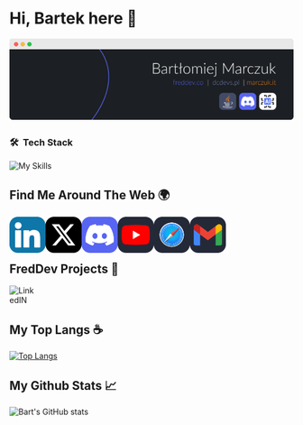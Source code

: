 # Hi, Bartek here 👋

![](https://raw.githubusercontent.com/SaseQ/SaseQ/main/github_readme_banner.png)

### 🛠 &nbsp;Tech Stack

![My Skills](https://skillicons.dev/icons?i=java,spring,mongodb,docker,idea,github,discord)


## Find Me Around The Web 🌍

<a href="https://www.linkedin.com/in/bartłomiej-marczuk/">
  <img align="left" alt="LinkedIN" width="64px" src="./web_icons/in_icon.png" />
</a>
<a href="https://twitter.com/saseqpl">
  <img align="left" alt="Twitter" width="64px" src="https://raw.githubusercontent.com/SaseQ/SaseQ/main/web_icons/x_icon.png" />
</a>
<a href="https://discord.gg/DEVjPByVa9">
  <img align="left" alt="Discord" width="64px" src="https://raw.githubusercontent.com/SaseQ/SaseQ/main/web_icons/discord_icon.png" />
</a>
<a href="https://www.youtube.com/channel/UCS38t18JiUPI4SInk4LWW3Q">
  <img align="left" alt="Youtube" width="64px" src="https://raw.githubusercontent.com/SaseQ/SaseQ/main/web_icons/yt_icon.png" />
</a>
<a href="https://marczuk.it">
  <img align="left" alt="Blog" width="64px" src="https://raw.githubusercontent.com/SaseQ/SaseQ/main/web_icons/web_icon.png" />
</a>
</a>
<a href="mailto:bmarczuk@duck.com">
  <img align="left" alt="E-mail" width="64px" src="https://raw.githubusercontent.com/SaseQ/SaseQ/main/web_icons/mail_icon.png" />
</a><br><br><br>

## FredDev Projects 📗

<a href="http://larsbot.pl">
  <img align="left" alt="LinkedIN" width="48px" src="https://i.imgur.com/vxaVLEf.png" />
</a><br><br>

## My Top Langs ☕

[![Top Langs](https://github-readme-stats.vercel.app/api/top-langs/?username=saseq&theme=gotham&layout=compact)](https://github.com/saseq/github-readme-stats)

## My Github Stats 📈 

![Bart's GitHub stats](https://github-readme-stats.vercel.app/api?username=saseq&show_icons=true&theme=gotham)
